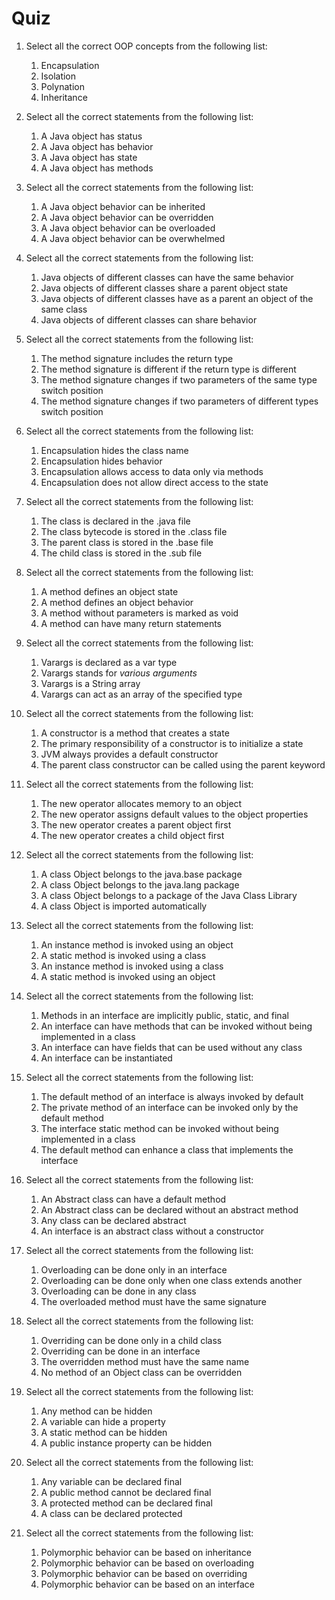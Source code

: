 

Quiz
======================================

1.  Select all the correct OOP concepts from the following list:

    1.  Encapsulation
    2.  Isolation
    3.  Polynation
    4.  Inheritance

2.  Select all the correct statements from the following list:

    1.  A Java object has status
    2.  A Java object has behavior
    3.  A Java object has state
    4.  A Java object has methods

3.  Select all the correct statements from the following list:

    1.  A Java object behavior can be inherited
    2.  A Java object behavior can be overridden
    3.  A Java object behavior can be overloaded
    4.  A Java object behavior can be overwhelmed

4.  Select all the correct statements from the following list:

    1.  Java objects of different classes can have the same behavior
    2.  Java objects of different classes share a parent object state
    3.  Java objects of different classes have as a parent an object of
        the same class
    4.  Java objects of different classes can share behavior

5.  Select all the correct statements from the following list:

    1.  The method signature includes the return type
    2.  The method signature is different if the return type is
        different
    3.  The method signature changes if two parameters of the same type
        switch position
    4.  The method signature changes if two parameters of different
        types switch position

6.  Select all the correct statements from the following list:

    1.  Encapsulation hides the class name
    2.  Encapsulation hides behavior
    3.  Encapsulation allows access to data only via methods
    4.  Encapsulation does not allow direct access to the state

7.  Select all the correct statements from the following list:

    1.  The class is declared in the .java file
    2.  The class bytecode is stored in the .class file
    3.  The parent class is stored in the .base file
    4.  The child class is stored in the .sub file

8.  Select all the correct statements from the following list:

    1.  A method defines an object state
    2.  A method defines an object behavior
    3.  A method without parameters is marked as void
    4.  A method can have many return statements

9.  Select all the correct statements from the following list:

    1.  Varargs is declared as a var type
    2.  Varargs stands for *various arguments*
    3.  Varargs is a String array
    4.  Varargs can act as an array of the specified type

10. Select all the correct statements from the following list:

    1.  A constructor is a method that creates a state
    2.  The primary responsibility of a constructor is to initialize a
        state
    3.  JVM always provides a default constructor
    4.  The parent class constructor can be called using the parent
        keyword

11. Select all the correct statements from the following list:

    1.  The new operator allocates memory to an object
    2.  The new operator assigns default values to the object properties
    3.  The new operator creates a parent object first
    4.  The new operator creates a child object first

12. Select all the correct statements from the following list:

    1.  A class Object belongs to the java.base package
    2.  A class Object belongs to the java.lang package
    3.  A class Object belongs to a package of the Java Class Library
    4.  A class Object is imported automatically

13. Select all the correct statements from the following list:

    1.  An instance method is invoked using an object
    2.  A static method is invoked using a class
    3.  An instance method is invoked using a class
    4.  A static method is invoked using an object

14. Select all the correct statements from the following list:

    1.  Methods in an interface are implicitly public, static, and final
    2.  An interface can have methods that can be invoked without being
        implemented in a class
    3.  An interface can have fields that can be used without any class
    4.  An interface can be instantiated

15. Select all the correct statements from the following list:

    1.  The default method of an interface is always invoked by default
    2.  The private method of an interface can be invoked only by the
        default method
    3.  The interface static method can be invoked without being
        implemented in a class
    4.  The default method can enhance a class that implements the
        interface

16. Select all the correct statements from the following list:

    1.  An Abstract class can have a default method
    2.  An Abstract class can be declared without an abstract method
    3.  Any class can be declared abstract
    4.  An interface is an abstract class without a constructor

17. Select all the correct statements from the following list:

    1.  Overloading can be done only in an interface
    2.  Overloading can be done only when one class extends another
    3.  Overloading can be done in any class
    4.  The overloaded method must have the same signature

18. Select all the correct statements from the following list:

    1.  Overriding can be done only in a child class
    2.  Overriding can be done in an interface
    3.  The overridden method must have the same name
    4.  No method of an Object class can be overridden

19. Select all the correct statements from the following list:

    1.  Any method can be hidden
    2.  A variable can hide a property
    3.  A static method can be hidden
    4.  A public instance property can be hidden

20. Select all the correct statements from the following list:

    1.  Any variable can be declared final
    2.  A public method cannot be declared final
    3.  A protected method can be declared final
    4.  A class can be declared protected

21. Select all the correct statements from the following list:

    1.  Polymorphic behavior can be based on inheritance
    2.  Polymorphic behavior can be based on overloading
    3.  Polymorphic behavior can be based on overriding
    4.  Polymorphic behavior can be based on an interface
